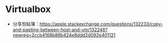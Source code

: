 # Virtualbox

* 分享剪貼簿：https://apple.stackexchange.com/questions/132233/copy-and-pasting-between-host-and-vm/132248?newreg=2ccb4168b86b424e8ddd2d092e401121
